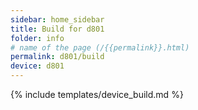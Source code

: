 ```yaml
---
sidebar: home_sidebar
title: Build for d801
folder: info
# name of the page (/{{permalink}}.html)
permalink: d801/build
device: d801
---
```

{% include templates/device_build.md %}
